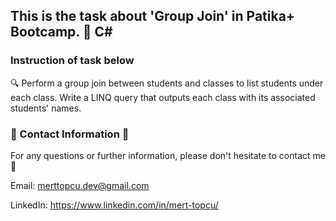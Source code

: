 ## This is the task about 'Group Join' in Patika+ Bootcamp. :notebook: C#

### Instruction of task below 

:mag: Perform a group join between students and classes to list students under each class. Write a LINQ query that outputs each class with its associated students' names.

### :incoming_envelope: Contact Information :incoming_envelope:

For any questions or further information, please don't hesitate to contact me :pray:

Email: merttopcu.dev@gmail.com

LinkedIn: https://www.linkedin.com/in/mert-topcu/
